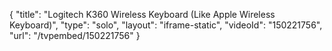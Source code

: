 {
    "title": "Logitech K360 Wireless Keyboard (Like Apple Wireless Keyboard)",
    "type": "solo",
    "layout": "iframe-static",
    "videoId": "150221756",
    "url": "\/tvpembed\/150221756"
}